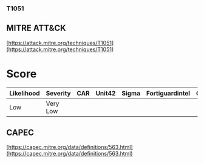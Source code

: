 
### T1051
## MITRE ATT&CK
[https://attack.mitre.org/techniques/T1051](https://attack.mitre.org/techniques/T1051)

# Score

| Likelihood | Severity | CAR | Unit42 | Sigma | Fortiguardintel | Groups | Malwares | Tools |
| ---------- | -------- | --- | ------ | ----- | --------------- | ---  | --- | --- |
| Low | Very Low |   |   |   |   |   |   |   |



## CAPEC

[https://capec.mitre.org/data/definitions/563.html](https://capec.mitre.org/data/definitions/563.html)
[]()
